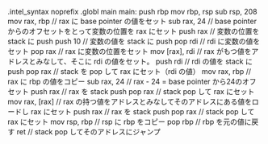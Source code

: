 <!-- a-z の変数全ての領域をプロローグで stack に領域確保している場合、c という変数の定義と呼び出しはどう行われるか -->
.intel_syntax noprefix
.globl main
main:
  push rbp
  mov rbp, rsp
  sub rsp, 208
  mov rax, rbp    // rax に base pointer の値をセット
  sub rax, 24     // base pointer からのオフセットをとって変数の位置を rax にセット
  push rax        // 変数の位置を stack に push
  push 10         // 変数の値を stack に push
  pop rdi         // rdi に変数の値をセット
  pop rax         // rax に変数の位置をセット
  mov [rax], rdi  // rax がもつ値をアドレスとみなして、そこに rdi の値をセット。
  push rdi        // rdi の値を stack に push
  pop rax         // stack を pop して rax にセット（rdi の値）
  mov rax, rbp    // rax に rbp の値をコピー
  sub rax, 24     // rax - 24 = base pointer から24のオフセット
  push rax        // rax を stack push
  pop rax         // stack pop して rax にセット
  mov rax, [rax]  // rax の持つ値をアドレスとみなしてそのアドレスにある値をロードし rax にセット
  push rax        // rax を stack push
  pop rax         // stack pop して rax にセット
  mov rsp, rbp    // rsp に rbp をコピー
  pop rbp         // rbp を元の値に戻す
  ret             // stack pop してそのアドレスにジャンプ
